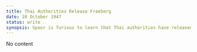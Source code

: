 ```yaml
---
title: Thai Authorities Release Freeberg
date: 18 October 1947
status: write
synopsis: Spoor is furious to learn that Thai authorities have released Freeberg.
---
```

No content